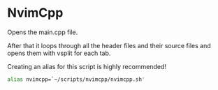 # NvimCpp

Opens the main.cpp file.

After that it loops through all the header files and their source files and
opens them with vsplit for each tab.

Creating an alias for this script is highly recommended!

```bash
alias nvimcpp=`~/scripts/nvimcpp/nvimcpp.sh'
```

